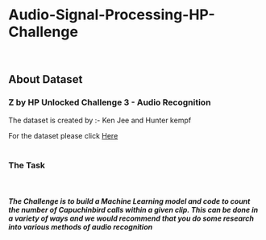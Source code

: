 <h1>Audio-Signal-Processing-HP-Challenge</h1>
<br>

<h2>About Dataset</h2>
<h3>Z by HP Unlocked Challenge 3 - Audio Recognition</h3>

The dataset is created by :- Ken Jee and Hunter kempf

For the dataset please click <a href="https://www.kaggle.com/datasets/kenjee/z-by-hp-unlocked-challenge-3-signal-processing">Here</a> 
<br>
<br>
<h3>The Task</h3>
<br>
<h5>The Challenge is to build a Machine Learning model and code to count the number of Capuchinbird calls within a given clip. This can be done in a variety of ways and we would recommend that you do some research into various methods of audio recognition</h5>


